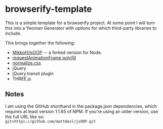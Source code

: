 browserify-template
===================

This is a simple template for a browserify project. At some point I will
turn this into a Yeoman Generator with options for which third-party libraries
to include.

This brings together the following:
 
- [MikkoH/jsOOP](https://github.com/MikkoH/jsOOP) -- a forked version for Node.
- [requestAnimationFrame polyfill](https://github.com/thomaswelton/requestAnimationFrame)
- [normalize.css](https://github.com/necolas/normalize.css/)
- jQuery
- jQuery.transit plugin
- THREE.js

## Notes

I am using the GitHub shorthand in the package.json dependencies, which requires
at least version 1.1.65 of NPM. If you're using an older version, use the full
URL like so:  
`git+https://github.com/mattdesl/jsOOP.git`